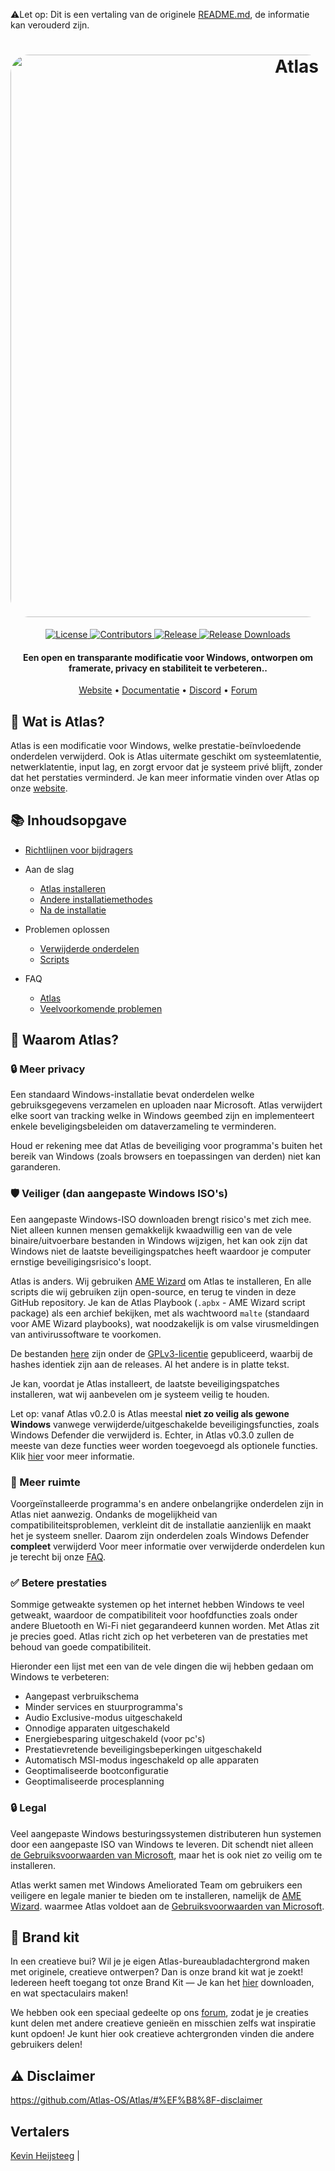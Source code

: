 ⚠️Let op: Dit is een vertaling van de originele [README.md](https://github.com/Atlas-OS/Atlas/blob/main/README.md), de informatie kan verouderd zijn.
<h1 align="center">
  <a href="http://atlasos.net"><img src="https://gcore.jsdelivr.net/gh/Atlas-OS/Atlas@main/img/banner.png" alt="Atlas" width="900" style="border-radius: 30px"></a>
</h1>
  <p align="center">
    <a href="https://github.com/Atlas-OS/Atlas/blob/main/LICENSE">
      <img alt="License" src="https://img.shields.io/github/license/atlas-os/atlas?style=for-the-badge&logo=github&color=1A91FF"/>
    </a>
    <a href="https://github.com/Atlas-OS/Atlas/graphs/contributors">
      <img alt="Contributors" src="https://img.shields.io/github/contributors/atlas-os/atlas?style=for-the-badge&color=1A91FF" />
    </a>
    <a href="https://github.com/Atlas-OS/Atlas/releases/latest">
      <img alt="Release" src="https://img.shields.io/github/release/atlas-os/atlas?style=for-the-badge&color=1A91FF" />
    </a>
    <a href="https://github.com/Atlas-OS/Atlas/releases">
      <img alt="Release Downloads" src="https://img.shields.io/github/downloads/Atlas-OS/Atlas/total?style=for-the-badge&logo=github&color=1A91FF" />
    </a>
  </p>
<h4 align="center">Een open en transparante modificatie voor Windows, ontworpen om framerate, privacy en stabiliteit te verbeteren..</h4>

<p align="center">
  <a href="https://atlasos.net">Website</a>
  •
  <a href="https://docs.atlasos.net">Documentatie</a>
  •
  <a href="https://discord.atlasos.net" target="_blank">Discord</a>
  •
  <a href="https://forum.atlasos.net">Forum</a>
</p>

## 🤔 **Wat is Atlas?**

Atlas is een modificatie voor Windows, welke prestatie-beïnvloedende onderdelen verwijderd.
Ook is Atlas uitermate geschikt om systeemlatentie, netwerklatentie, input lag, en zorgt ervoor dat je systeem privé blijft, zonder dat het perstaties verminderd.
Je kan meer informatie vinden over Atlas op onze [website](https://atlasos.net).

## 📚 **Inhoudsopgave**

- [Richtlijnen voor bijdragers](https://docs.atlasos.net/contributions)

- Aan de slag
  - [Atlas installeren](https://docs.atlasos.net/getting-started/installation)
  - [Andere installatiemethodes](https://docs.atlasos.net/getting-started/other-installation-methods/no-usb)
  - [Na de installatie](https://docs.atlasos.net/getting-started/post-installation/drivers)

- Problemen oplossen
  - [Verwijderde onderdelen](https://docs.atlasos.net/troubleshooting/removed-features)
  - [Scripts](https://docs.atlasos.net/troubleshooting/scripts)

- FAQ
  - [Atlas](https://atlasos.net/faq)
  - [Veelvoorkomende problemen](https://docs.atlasos.net/troubleshooting/common-issues/hyper-v/)

## 👀 **Waarom Atlas?**

### 🔒 Meer privacy
Een standaard Windows-installatie bevat onderdelen welke gebruiksgegevens verzamelen en uploaden naar Microsoft.
Atlas verwijdert elke soort van tracking welke in Windows geembed zijn en implementeert enkele beveligingsbeleiden om dataverzameling te verminderen. 

Houd er rekening mee dat Atlas de beveiliging voor programma's buiten het bereik van Windows (zoals browsers en toepassingen van derden) niet kan garanderen.

### 🛡️ Veiliger (dan aangepaste Windows ISO's)
Een aangepaste Windows-ISO downloaden brengt risico's met zich mee. Niet alleen kunnen mensen gemakkelijk kwaadwillig een van de vele binaire/uitvoerbare bestanden in Windows wijzigen, het kan ook zijn dat Windows niet de laatste beveiligingspatches heeft waardoor je computer ernstige beveiligingsrisico's loopt. 

Atlas is anders. Wij gebruiken [AME Wizard](https://ameliorated.io) om Atlas te installeren, En alle scripts die wij gebruiken zijn open-source, en terug te vinden in deze GitHub repository. Je kan de Atlas Playbook (`.apbx` - AME Wizard script package) als een archief bekijken, met als wachtwoord `malte` (standaard voor AME Wizard playbooks), wat noodzakelijk is om valse virusmeldingen van antivirussoftware te voorkomen.

De bestanden [here](https://github.com/Atlas-OS/Atlas-Utilities) zijn onder de [GPLv3-licentie](https://github.com/Atlas-OS/Atlas-Utilities/blob/main/LICENSE) gepubliceerd, waarbij de hashes identiek zijn aan de releases. Al het andere is in platte tekst.

Je kan, voordat je Atlas installeert, de laatste beveiligingspatches installeren, wat wij aanbevelen om je systeem veilig te houden.

Let op: vanaf Atlas v0.2.0 is Atlas meestal **niet zo veilig als gewone Windows** vanwege verwijderde/uitgeschakelde beveiligingsfuncties, zoals Windows Defender die verwijderd is. Echter, in Atlas v0.3.0 zullen de meeste van deze functies weer worden toegevoegd als optionele functies. Klik [hier](https://docs.atlasos.net/troubleshooting/removed-features/) voor meer informatie.

### 🚀 Meer ruimte
Voorgeïnstalleerde programma's en andere onbelangrijke onderdelen zijn in Atlas niet aanwezig.  Ondanks de mogelijkheid van compatibiliteitsproblemen, verkleint dit de installatie aanzienlijk en maakt het je systeem sneller. Daarom zijn onderdelen zoals Windows Defender **compleet** verwijderd
Voor meer informatie over verwijderde onderdelen kun je terecht bij onze [FAQ](https://docs.atlasos.net/troubleshooting/removed-features).

### ✅ Betere prestaties
Sommige getweakte systemen op het internet hebben Windows te veel getweakt, waardoor de compatibiliteit voor hoofdfuncties zoals onder andere Bluetooth en Wi-Fi niet gegarandeerd kunnen worden.
Met Atlas zit je precies goed. Atlas richt zich op het verbeteren van de prestaties met behoud van goede compatibiliteit.

Hieronder een lijst met een van de vele dingen die wij hebben gedaan om Windows te verbeteren:
- Aangepast verbruikschema
- Minder services en stuurprogramma's
- Audio Exclusive-modus uitgeschakeld
- Onnodige apparaten uitgeschakeld
- Energiebesparing uitgeschakeld (voor pc's)
- Prestatievretende beveiligingsbeperkingen uitgeschakeld
- Automatisch MSI-modus ingeschakeld op alle apparaten
- Geoptimaliseerde bootconfiguratie
- Geoptimaliseerde procesplanning

### 🔒 Legal
Veel aangepaste Windows besturingssystemen distributeren hun systemen door een aangepaste ISO van Windows te leveren. Dit schendt niet alleen [de Gebruiksvoorwaarden van Microsoft](https://www.microsoft.com/en-us/Useterms/Retail/Windows/11/Useterms_Retail_Windows_11_Dutch.htm), maar het is ook niet zo veilig om te installeren.

Atlas werkt samen met Windows Ameliorated Team om gebruikers een veiligere en legale manier te bieden om te installeren, namelijk de [AME Wizard](https://ameliorated.io). waarmee Atlas voldoet aan de [Gebruiksvoorwaarden van Microsoft](https://www.microsoft.com/en-us/Useterms/Retail/Windows/11/Useterms_Retail_Windows_11_Dutch.htm).

## 🎨 Brand kit
In een creatieve bui? Wil je je eigen Atlas-bureaubladachtergrond maken met originele, creatieve ontwerpen? Dan is onze brand kit wat je zoekt!
Iedereen heeft toegang tot onze Brand Kit — Je kan het [hier](https://cdn.jsdelivr.net/gh/Atlas-OS/Atlas@main/img/brand-kit.zip) downloaden, en wat spectaculairs maken!

We hebben ook een speciaal gedeelte op ons [forum](https://forum.atlasos.net/t/art-showcase), zodat je je creaties kunt delen met andere creatieve genieën en misschien zelfs wat inspiratie kunt opdoen! Je kunt hier ook creatieve achtergronden vinden die andere gebruikers delen!

## ⚠️ Disclaimer
https://github.com/Atlas-OS/Atlas/#%EF%B8%8F-disclaimer

## Vertalers
[Kevin Heijsteeg](https://github.com/OVSpotterKevin) |
